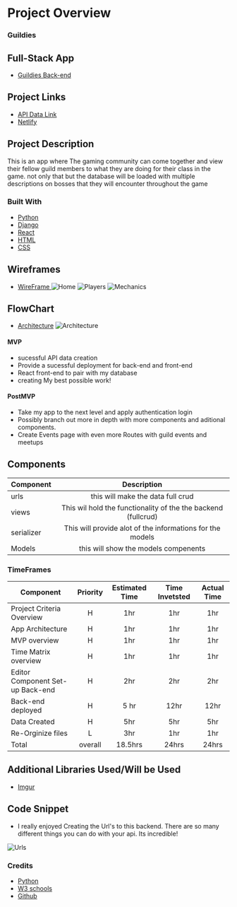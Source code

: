 # Project Overview
### Guildies 
## Full-Stack App

- [Guildies Back-end](https://github.com/ScottBeverly/Full-Stack-SE-Capstone-Back-end)

## Project Links

- [API Data Link](Backend-not-deployed)
- [Netlify](front-end-not-deployed)

## Project Description

This is an app where The gaming community can come together and view their fellow guild members to what they are doing for their class in the game. not only that but the database will be loaded with multiple descriptions on bosses that they will encounter throughout the game 


### Built With
- [Python](https://www.python.org/)
- [Django](https://www.djangoproject.com/)
- [React](https://reactjs.org/)
- [HTML](https://www.w3schools.com/html/)
- [CSS](https://www.w3schools.com/css/css_intro.asp)



## Wireframes
- [WireFrame ](https://wireframepro.mockflow.com/view/Mf67811f7bed7c36d6dce5fdc8cd1719d1588953082681)
![Home](https://i.imgur.com/9ELZu5H.png)
![Players](https://i.imgur.com/DVyWVwQ.png)
![Mechanics](https://i.imgur.com/gco3XWM.png)

## FlowChart
- [Architecture](https://drive.google.com/file/d/1RXtuJhg-JWalxV4UHbttYgsBgpPcWLLf/view?usp=sharing)
![Architecture](https://i.imgur.com/J3VhJKz.png)

#### MVP 
- sucessful API data creation
- Provide a sucessful deployment for back-end and front-end
- React front-end to pair with my database
- creating My best possible work!

#### PostMVP 
- Take my app to the next level and apply authentication login
- Possibly branch out more in depth with more components and aditional components.  
- Create Events page with even more Routes with guild events and meetups 

## Components

| Component | Description | 
| --- | :---: |  
| urls| this will make the data full crud| 
| views | This wil hold the functionality of the the backend (fullcrud)|
| serializer| This will provide alot of the informations for the models |
| Models | this will show the models compenents
 



### TimeFrames

| Component | Priority | Estimated Time | Time Invetsted | Actual Time |
| --- | :---: |  :---: | :---: | :---: |
| Project Criteria Overview | H | 1hr| 1hr | 1hr |
| App Architecture | H | 1hr | 1hr | 1hr |
| MVP overview | H | 1hr | 1hr | 1hr |
| Time Matrix overview | H | 1hr | 1hr | 1hr |
| Editor Component Set-up Back-end | H | 2hr | 2hr | 2hr |
| Back-end deployed | H | 5 hr | 12hr | 12hr |
| Data Created | H | 5hr | 5hr | 5hr |
| Re-Orginize files | L | 3hr | 1hr | 1hr |
| Total | overall | 18.5hrs | 24hrs | 24hrs |

## Additional Libraries Used/Will be Used
 - [Imgur](https://imgur.com/)

## Code Snippet

- I really enjoyed Creating the Url's to this backend. There are so many different things you can do with your api. Its incredible!
 
![Urls](https://i.imgur.com/9ELZu5H.png)



### Credits

- [Python](https://www.python.org/)
- [W3 schools](https://www.w3schools.com/)
- [Github](https://github.com/)

